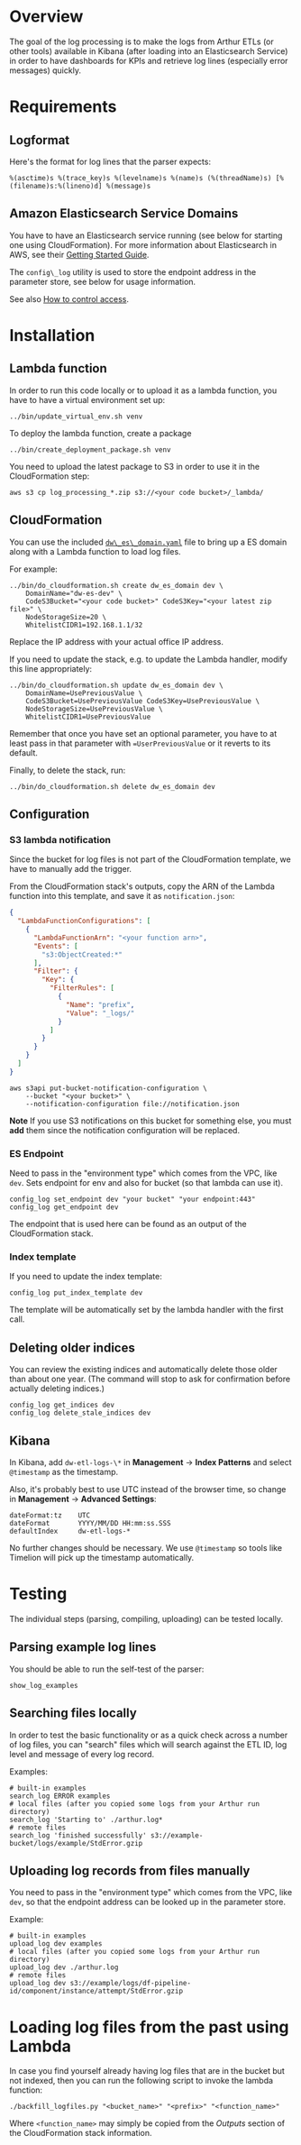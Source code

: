 # Overview

The goal of the log processing is to make the logs from Arthur ETLs (or other tools)
available in Kibana (after loading into an Elasticsearch Service) in order to have dashboards
for KPIs and retrieve log lines (especially error messages) quickly.

# Requirements

## Logformat

Here's the format for log lines that the parser expects:
```
%(asctime)s %(trace_key)s %(levelname)s %(name)s (%(threadName)s) [%(filename)s:%(lineno)d] %(message)s
```

## Amazon Elasticsearch Service Domains

You have to have an Elasticsearch service running (see below for starting one using CloudFormation).
For more information about Elasticsearch in AWS, see their [Getting Started Guide].

[Getting Started Guide]: http://docs.aws.amazon.com/elasticsearch-service/latest/developerguide/es-gsg.html

The `config\_log` utility is used to store the endpoint address in the parameter store, see below for usage information.

See also [How to control access].

[How to control access]: https://aws.amazon.com/blogs/security/how-to-control-access-to-your-amazon-elasticsearch-service-domain/

# Installation

## Lambda function

In order to run this code locally or to upload it as a lambda function, you have to have a
virtual environment set up:
```shell
../bin/update_virtual_env.sh venv
```

To deploy the lambda function, create a package
```shell
../bin/create_deployment_package.sh venv
```

You need to upload the latest package to S3 in order to use it in the CloudFormation step:
```shell
aws s3 cp log_processing_*.zip s3://<your code bucket>/_lambda/
```

## CloudFormation

You can use the included [`dw\_es\_domain.yaml`](./dw_es_domain.yaml) file
to bring up a ES domain along with a Lambda function to load log files.

For example:
```shell
../bin/do_cloudformation.sh create dw_es_domain dev \
    DomainName="dw-es-dev" \
    CodeS3Bucket="<your code bucket>" CodeS3Key="<your latest zip file>" \
    NodeStorageSize=20 \
    WhitelistCIDR1=192.168.1.1/32
```
Replace the IP address with your actual office IP address.

If you need to update the stack, e.g. to update the Lambda handler, modify this line appropriately:
```shell
../bin/do_cloudformation.sh update dw_es_domain dev \
    DomainName=UsePreviousValue \
    CodeS3Bucket=UsePreviousValue CodeS3Key=UsePreviousValue \
    NodeStorageSize=UsePreviousValue \
    WhitelistCIDR1=UsePreviousValue
```
Remember that once you have set an optional parameter, you have to at least pass in that parameter
with `=UserPreviousValue` or it reverts to its default.

Finally, to delete the stack, run:
```shell
../bin/do_cloudformation.sh delete dw_es_domain dev
```

## Configuration

### S3 lambda notification

Since the bucket for log files is not part of the CloudFormation template, we have to manually add the trigger.

From the CloudFormation stack's outputs, copy the ARN of the Lambda function into this template,
and save it as `notification.json`:

```json
{
  "LambdaFunctionConfigurations": [
    {
      "LambdaFunctionArn": "<your function arn>",
      "Events": [
        "s3:ObjectCreated:*"
      ],
      "Filter": {
        "Key": {
          "FilterRules": [
            {
              "Name": "prefix",
              "Value": "_logs/"
            }
          ]
        }
      }
    }
  ]
}
```

```shell
aws s3api put-bucket-notification-configuration \
    --bucket "<your bucket>" \
    --notification-configuration file://notification.json
```

**Note** If you use S3 notifications on this bucket for something else, you must **add** them since the
notification configuration will be replaced.

### ES Endpoint

Need to pass in the "environment type" which comes from the VPC, like `dev`.
Sets endpoint for env and also for bucket (so that lambda can use it).

```shell
config_log set_endpoint dev "your bucket" "your endpoint:443"
config_log get_endpoint dev
```
The endpoint that is used here can be found as an output of the CloudFormation stack.

### Index template

If you need to update the index template:

```shell
config_log put_index_template dev
```
The template will be automatically set by the lambda handler with the first call.

## Deleting older indices

You can review the existing indices and automatically delete those older than about one
year. (The command will stop to ask for confirmation before actually deleting indices.)

```shell
config_log get_indices dev
config_log delete_stale_indices dev
```

## Kibana

In Kibana, add `dw-etl-logs-\*` in **Management** -> **Index Patterns** and select `@timestamp` as the timestamp.

Also, it's probably best to use UTC instead of the browser time, so change in **Management** -> **Advanced Settings**:
```text
dateFormat:tz    UTC
dateFormat       YYYY/MM/DD HH:mm:ss.SSS
defaultIndex     dw-etl-logs-*
```

No further changes should be necessary.
We use `@timestamp` so tools like Timelion will pick up the timestamp automatically.

# Testing

The individual steps (parsing, compiling, uploading) can be tested locally.

## Parsing example log lines

You should be able to run the self-test of the parser:
```shell
show_log_examples
```

## Searching files locally

In order to test the basic functionality or as a quick check across a number of log files,
you can "search" files which will search against the ETL ID, log level and message of every log record.

Examples:
```shell
# built-in examples
search_log ERROR examples
# local files (after you copied some logs from your Arthur run directory)
search_log 'Starting to' ./arthur.log*
# remote files
search_log 'finished successfully' s3://example-bucket/logs/example/StdError.gzip
```

## Uploading log records from files manually

You need to pass in the "environment type" which comes from the VPC, like `dev`,
so that the endpoint address can be looked up in the parameter store.

Example:
```shell
# built-in examples
upload_log dev examples
# local files (after you copied some logs from your Arthur run directory)
upload_log dev ./arthur.log
# remote files
upload_log dev s3://example/logs/df-pipeline-id/component/instance/attempt/StdError.gzip
```

# Loading log files from the past using Lambda

In case you find yourself already having log files that are in the bucket but not indexed,
then you can run the following script to invoke the lambda function:

```shell
./backfill_logfiles.py "<bucket_name>" "<prefix>" "<function_name>"
```
Where `<function_name>` may simply be copied from the _Outputs_ section of the CloudFormation stack information.
